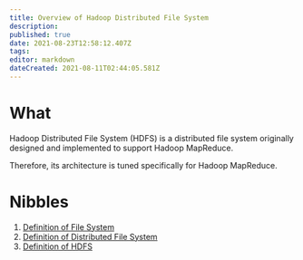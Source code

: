 ```yaml
---
title: Overview of Hadoop Distributed File System
description: 
published: true
date: 2021-08-23T12:58:12.407Z
tags: 
editor: markdown
dateCreated: 2021-08-11T02:44:05.581Z
---
```


# What
Hadoop Distributed File System (HDFS) is a distributed file system originally designed and implemented to support Hadoop MapReduce.

Therefore, its architecture is tuned specifically for Hadoop MapReduce.

# Nibbles
1. [Definition of File System](/training/qram/nibbles/definition_of_file_system)
2. [Definition of Distributed File System](/training/qram/nibbles/definition_of_distributed_file_system)
3. [Definition of HDFS](/training/qram/nibbles/definition_of_hdfs)
